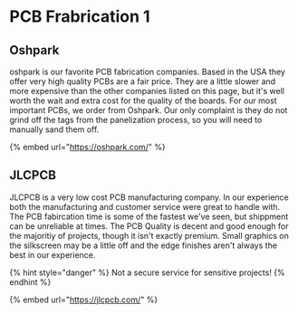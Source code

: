 # PCB Frabrication 1

## Oshpark

oshpark is our favorite PCB fabrication companies. Based in the USA they offer very high quality PCBs are a fair price. They are a little slower and more expensive than the other companies listed on this page, but it's well worth the wait and extra cost for the quality of the boards. For our most important PCBs, we order from Oshpark. Our only complaint is they do not grind off the tags from the panelization process, so you will need to manually sand them off.

{% embed url="https://oshpark.com/" %}

##

## JLCPCB

JLCPCB is a very low cost PCB manufacturing company. In our experience both the manufacturing and customer service were great to handle with. The PCB fabircation time is some of the fastest we've seen, but shippment can be unreliable at times. The PCB Quality is decent and good enough for the majoritiy of projects, though it isn't exactly premium. Small graphics on the silkscreen may be a little off and the edge finishes aren't always the best in our experience.

{% hint style="danger" %}
Not a secure service for sensitive projects!
{% endhint %}

{% embed url="https://jlcpcb.com/" %}



